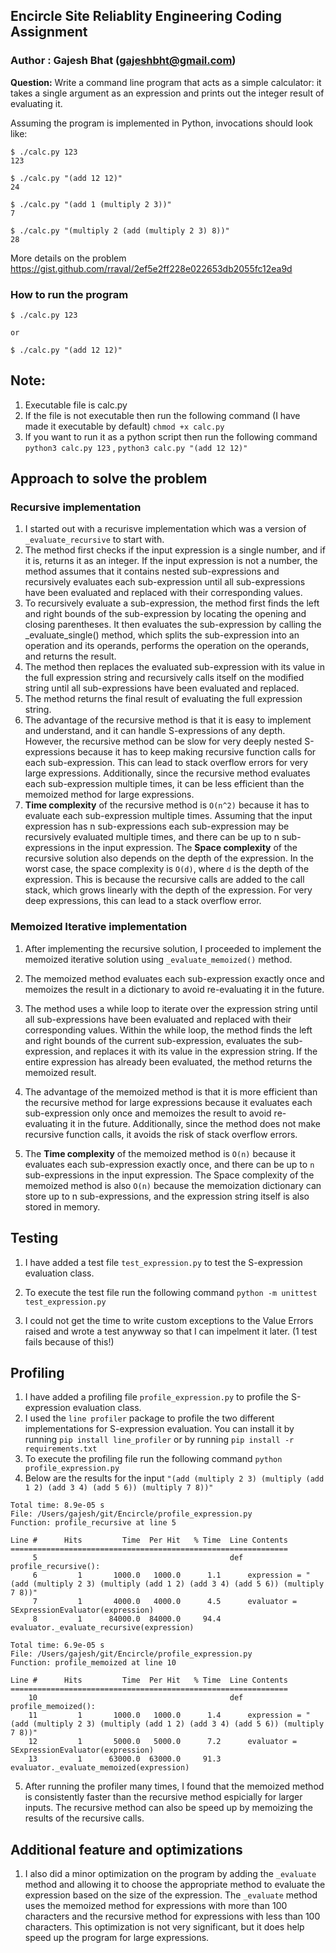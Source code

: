## Encircle Site Reliablity Engineering Coding Assignment

### Author : Gajesh Bhat (gajeshbht@gmail.com)


**Question:** Write a command line program that acts as a simple calculator: it takes a
single argument as an expression and prints out the integer result of
evaluating it.

Assuming the program is implemented in Python, invocations should look like:

    $ ./calc.py 123
    123

    $ ./calc.py "(add 12 12)"
    24

    $ ./calc.py "(add 1 (multiply 2 3))"
    7

    $ ./calc.py "(multiply 2 (add (multiply 2 3) 8))"
    28

More details on the problem https://gist.github.com/rraval/2ef5e2ff228e022653db2055fc12ea9d

### How to run the program

    $ ./calc.py 123

    or 

    $ ./calc.py "(add 12 12)"

## Note:

1. Executable file is calc.py
2. If the file is not executable then run the following command (I have made it executable by default) `chmod +x calc.py`
3. If you want to run it as a python script then run the following command `python3 calc.py 123` , `python3 calc.py "(add 12 12)"`

## Approach to solve the problem

### Recursive implementation

1. I started out with a recurisve implementation which was a version of `_evaluate_recursive` to start with.
2. The method first checks if the input expression is a single number, and if it is, returns it as an integer. If the input expression is not a number, the method assumes that it contains nested sub-expressions and recursively evaluates each sub-expression until all sub-expressions have been evaluated and replaced with their corresponding values.
3. To recursively evaluate a sub-expression, the method first finds the left and right bounds of the sub-expression by locating the opening and closing parentheses. It then evaluates the sub-expression by calling the _evaluate_single() method, which splits the sub-expression into an operation and its operands, performs the operation on the operands, and returns the result.
4. The method then replaces the evaluated sub-expression with its value in the full expression string and recursively calls itself on the modified string until all sub-expressions have been evaluated and replaced.
5. The method returns the final result of evaluating the full expression string.
6. The advantage of the recursive method is that it is easy to implement and understand, and it can handle S-expressions of any depth. However, the recursive method can be slow for very deeply nested S-expressions because it has to keep making recursive function calls for each sub-expression. This can lead to stack overflow errors for very large expressions. Additionally, since the recursive method evaluates each sub-expression multiple times, it can be less efficient than the memoized method for large expressions.
7. **Time complexity** of the recursive method is `O(n^2)` because it has to evaluate each sub-expression multiple times. Assuming that the input expression has n sub-expressions each sub-expression may be recursively evaluated multiple times, and there can be up to n sub-expressions in the input expression. The **Space complexity** of the recursive solution also depends on the depth of the expression. In the worst case, the space complexity is `O(d)`, where `d` is the depth of the expression. This is because the recursive calls are added to the call stack, which grows linearly with the depth of the expression. For very deep expressions, this can lead to a stack overflow error.

### Memoized Iterative implementation

1. After implementing the recursive solution, I proceeded to implement the memoized iterative solution using `_evaluate_memoized()` method.
2. The memoized method evaluates each sub-expression exactly once and memoizes the result in a dictionary to avoid re-evaluating it in the future.
3. The method uses a while loop to iterate over the expression string until all sub-expressions have been evaluated and replaced with their corresponding values. Within the while loop, the method finds the left and right bounds of the current sub-expression, evaluates the sub-expression, and replaces it with its value in the expression string. If the entire expression has already been evaluated, the method returns the memoized result.
4. The advantage of the memoized method is that it is more efficient than the recursive method for large expressions because it evaluates each sub-expression only once and memoizes the result to avoid re-evaluating it in the future. Additionally, since the method does not make recursive function calls, it avoids the risk of stack overflow errors.

5. The **Time complexity** of the memoized method is `O(n)` because it evaluates each sub-expression exactly once, and there can be up to `n` sub-expressions in the input expression. The Space complexity of the memoized method is also `O(n)` because the memoization dictionary can store up to n sub-expressions, and the expression string itself is also stored in memory.


## Testing
1. I have added a test file `test_expression.py` to test the S-expression evaluation class.

2. To execute the test file run the following command  `python -m unittest test_expression.py`

3. I could not get the time to write custom exceptions to the Value Errors raised and wrote a test anywway so that I can impelment it later. (1 test fails because of this!)

## Profiling
1. I have added a profiling file `profile_expression.py` to profile the S-expression evaluation class.
2. I used the `line profiler` package to profile the two different implementations for S-expression evaluation. You can install it by running `pip install line_profiler` or by running `pip install -r requirements.txt`
3. To execute the profiling file run the following command `python profile_expression.py`
4. Below are the results for the input `"(add (multiply 2 3) (multiply (add 1 2) (add 3 4) (add 5 6)) (multiply 7 8))"`
```
Total time: 8.9e-05 s
File: /Users/gajesh/git/Encircle/profile_expression.py
Function: profile_recursive at line 5

Line #      Hits         Time  Per Hit   % Time  Line Contents
==============================================================
     5                                           def profile_recursive():
     6         1       1000.0   1000.0      1.1      expression = "(add (multiply 2 3) (multiply (add 1 2) (add 3 4) (add 5 6)) (multiply 7 8))"
     7         1       4000.0   4000.0      4.5      evaluator = SExpressionEvaluator(expression)
     8         1      84000.0  84000.0     94.4      evaluator._evaluate_recursive(expression)

Total time: 6.9e-05 s
File: /Users/gajesh/git/Encircle/profile_expression.py
Function: profile_memoized at line 10

Line #      Hits         Time  Per Hit   % Time  Line Contents
==============================================================
    10                                           def profile_memoized():
    11         1       1000.0   1000.0      1.4      expression = "(add (multiply 2 3) (multiply (add 1 2) (add 3 4) (add 5 6)) (multiply 7 8))"
    12         1       5000.0   5000.0      7.2      evaluator = SExpressionEvaluator(expression)
    13         1      63000.0  63000.0     91.3      evaluator._evaluate_memoized(expression)
```
5. After running the profiler many times, I found that the memoized method is consistently faster than the recursive method espicially for larger inputs. The recursive method can also be speed up by memoizing the results of the recursive calls.

## Additional feature and optimizations

1. I also did a minor optimization on the program by adding the `_evaluate` method and allowing it to choose the appropriate method to evaluate the expression based on the size of the expression. The `_evaluate` method uses the memoized method for expressions with more than 100 characters and the recursive method for expressions with less than 100 characters. This optimization is not very significant, but it does help speed up the program for large expressions.